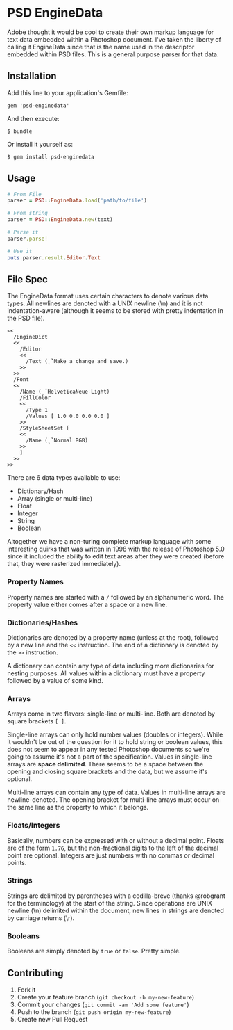 # PSD EngineData

Adobe thought it would be cool to create their own markup language for text data embedded within a Photoshop document. I've taken the liberty of calling it EngineData since that is the name used in the descriptor embedded within PSD files. This is a general purpose parser for that data.

## Installation

Add this line to your application's Gemfile:

    gem 'psd-enginedata'

And then execute:

    $ bundle

Or install it yourself as:

    $ gem install psd-enginedata

## Usage

``` ruby
# From File
parser = PSD::EngineData.load('path/to/file')

# From string
parser = PSD::EngineData.new(text)

# Parse it
parser.parse!

# Use it
puts parser.result.Editor.Text
```

## File Spec

The EngineData format uses certain characters to denote various data types. All newlines are denoted with a UNIX newline (\n) and it is not indentation-aware (although it seems to be stored with pretty indentation in the PSD file).

```
<<
  /EngineDict
  <<
    /Editor
    <<
      /Text (˛ˇMake a change and save.)
    >>
  >>
  /Font
  <<
    /Name (˛ˇHelveticaNeue-Light)
    /FillColor
    <<
      /Type 1
      /Values [ 1.0 0.0 0.0 0.0 ]
    >>
    /StyleSheetSet [
    <<
      /Name (˛ˇNormal RGB)
    >>
    ]
  >>
>>
```

There are 6 data types available to use:

* Dictionary/Hash
* Array (single or multi-line)
* Float
* Integer
* String
* Boolean

Altogether we have a non-turing complete markup language with some interesting quirks that was written in 1998 with the release of Photoshop 5.0 since it included the ability to edit text areas after they were created (before that, they were rasterized immediately).

### Property Names

Property names are started with a `/` followed by an alphanumeric word. The property value either comes after a space or a new line.

### Dictionaries/Hashes

Dictionaries are denoted by a property name (unless at the root), followed by a new line and the `<<` instruction. The end of a dictionary is denoted by the `>>` instruction.

A dictionary can contain any type of data including more dictionaries for nesting purposes. All values within a dictionary must have a property followed by a value of some kind.

### Arrays

Arrays come in two flavors: single-line or multi-line. Both are denoted by square brackets `[ ]`.

Single-line arrays can only hold number values (doubles or integers). While it wouldn't be out of the question for it to hold string or boolean values, this does not seem to appear in any tested Photoshop documents so we're going to assume it's not a part of the specification. Values in single-line arrays are **space delimited**. There seems to be a space between the opening and closing square brackets and the data, but we assume it's optional.

Multi-line arrays can contain any type of data. Values in multi-line arrays are newline-denoted. The opening bracket for multi-line arrays must occur on the same line as the property to which it belongs.

### Floats/Integers

Basically, numbers can be expressed with or without a decimal point. Floats are of the form `1.76`, but the non-fractional digits to the left of the decimal point are optional. Integers are just numbers with no commas or decimal points.

### Strings

Strings are delimited by parentheses with a cedilla-breve (thanks @robgrant for the terminology) at the start of the string. Since operations are UNIX newline (\n) delimited within the document, new lines in strings are denoted by carriage returns (\r).

### Booleans

Booleans are simply denoted by `true` or `false`. Pretty simple.

## Contributing

1. Fork it
2. Create your feature branch (`git checkout -b my-new-feature`)
3. Commit your changes (`git commit -am 'Add some feature'`)
4. Push to the branch (`git push origin my-new-feature`)
5. Create new Pull Request
